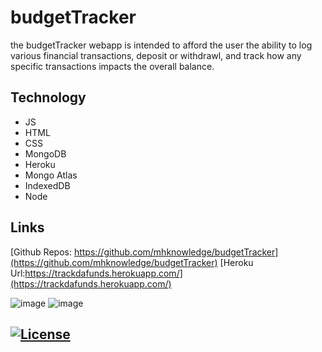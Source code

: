 # budgetTracker
the budgetTracker webapp is intended to afford the user the ability to log various financial transactions, deposit or withdrawl, and track how any specific transactions impacts the overall balance.

## Technology
* JS
* HTML
* CSS
* MongoDB
* Heroku
* Mongo Atlas
* IndexedDB
* Node

## Links
[Github Repos: https://github.com/mhknowledge/budgetTracker](https://github.com/mhknowledge/budgetTracker)
[Heroku Url:https://trackdafunds.herokuapp.com/](https://trackdafunds.herokuapp.com/)

![image](https://user-images.githubusercontent.com/79174643/126914507-a0bb2c9e-169e-4e78-993d-492475725d9d.png)
![image](https://user-images.githubusercontent.com/79174643/126914561-b09f7873-6df4-4413-9757-65facbe7992b.png)

## [![License](https://img.shields.io/badge/License-MIT%202.0-blue.svg)](https://opensource.org/licenses/MIT)